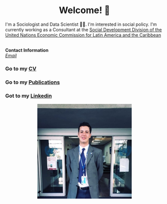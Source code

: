 # <center> Welcome! 👋 </center>

I'm a Sociologist and Data Scientist 👩‍💻. I'm interested in social policy. I'm currently working as a Consultant at the [Social Development Division of the United Nations Economic Commission for Latin America and the Caribbean](https://dds.cepal.org/) <br>
<br>

<b>Contact Information</b> <br>
<i> [Email](mailto:j.suarezsarrazin@gmail.com) </i> <br>

### Go to my [CV](https://jignacioss.github.io/cv)
### Go to my [Publications](https://jignacioss.github.io/publications)
### Got to my [Linkedin](https://www.linkedin.com/in/jose-ignacio-suarez-sarrazin/)
<center> <img src="/docs/profile_pic.png" width="300"/> </center>
